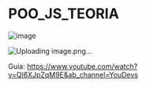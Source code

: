 # POO_JS_TEORIA
![image](https://user-images.githubusercontent.com/19364556/196551672-746e39f4-d731-4e95-bd87-101c8ea446b4.png)

![Uploading image.png…]()

Guia: https://www.youtube.com/watch?v=Ql6XJpZqM9E&ab_channel=YouDevs 
